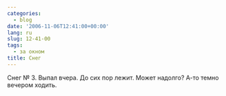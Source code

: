 ```yaml
---
categories:
  - blog
date: '2006-11-06T12:41:00+00:00'
lang: ru
slug: 12-41-00
tags:
  - за окном
title: Снег
---
```




Снег № 3. Выпал вчера. До сих пор лежит. Может надолго? А-то темно вечером ходить.